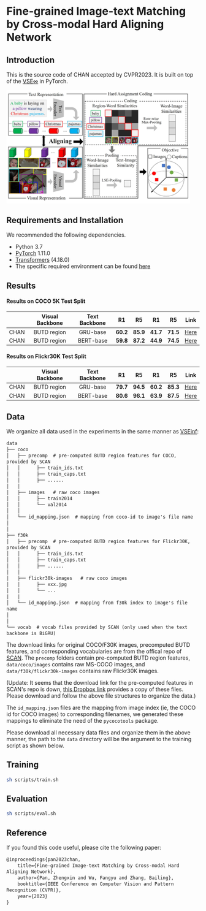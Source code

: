 # Fine-grained Image-text Matching by Cross-modal Hard Aligning Network

## Introduction
This is the source code of CHAN accepted by CVPR2023. It is built on top of the [VSE$\infty$](https://github.com/woodfrog/vse_infty) in PyTorch. 

<img src="docs/img/framework.png" width="95%">

## Requirements and Installation
We recommended the following dependencies.

* Python 3.7
* [PyTorch](http://pytorch.org/) 1.11.0
* [Transformers](https://github.com/huggingface/transformers) (4.18.0)
* The specific required environment can be found [here](requirements.txt)

## Results
#### Results on COCO 5K Test Split

| |Visual Backbone|Text Backbone|R1|R5|R1|R5|Link|
|---|:---:|:---:|---|---|---|---|---|
|CHAN | BUTD region |GRU-base|**60.2**|**85.9**|**41.7**|**71.5**|[Here]()|
|CHAN | BUTD region |BERT-base|**59.8**|**87.2**|**44.9**|**74.5**|[Here]()|

#### Results on Flickr30K Test Split

| |Visual Backbone|Text Backbone|R1|R5|R1|R5|Link|
|---|:---:|:---:|---|---|---|---|---|
|CHAN | BUTD region |GRU-base|**79.7**|**94.5**|**60.2**|**85.3**|[Here]()|
|CHAN | BUTD region |BERT-base|**80.6**|**96.1**|**63.9**|**87.5**|[Here]()|

## Data
We organize all data used in the experiments in the same manner as [VSEinf](https://github.com/woodfrog/vse_infty):

```
data
├── coco
│   ├── precomp  # pre-computed BUTD region features for COCO, provided by SCAN
│   │      ├── train_ids.txt
│   │      ├── train_caps.txt
│   │      ├── ......
│   │
│   ├── images   # raw coco images
│   │      ├── train2014
│   │      └── val2014
│   │
│   └── id_mapping.json  # mapping from coco-id to image's file name
│   
│
├── f30k
│   ├── precomp  # pre-computed BUTD region features for Flickr30K, provided by SCAN
│   │      ├── train_ids.txt
│   │      ├── train_caps.txt
│   │      ├── ......
│   │
│   ├── flickr30k-images   # raw coco images
│   │      ├── xxx.jpg
│   │      └── ...
|   |
│   └── id_mapping.json  # mapping from f30k index to image's file name
│   
│
└── vocab  # vocab files provided by SCAN (only used when the text backbone is BiGRU)
```

The download links for original COCO/F30K images, precomputed BUTD features, and corresponding vocabularies are from the offical repo of [SCAN](https://github.com/kuanghuei/SCAN#download-data). The ```precomp``` folders contain pre-computed BUTD region features, ```data/coco/images``` contains raw MS-COCO images, and ```data/f30k/flickr30k-images``` contains raw Flickr30K images. 

(Update: It seems that the download link for the pre-computed features in SCAN's repo is down, [this Dropbox link](https://www.dropbox.com/sh/qp3fw9hqegpm914/AAC3D3kqkh5i4cgZOfVmlWCDa?dl=0) provides a copy of these files. Please download and follow the above file structures to organize the data.)

The ```id_mapping.json``` files are the mapping from image index (ie, the COCO id for COCO images) to corresponding filenames, we generated these mappings to eliminate the need of the ```pycocotools``` package. 

Please download all necessary data files and organize them in the above manner, the path to the ```data``` directory will be the argument to the training script as shown below.

## Training

```bash
sh scripts/train.sh
```

## Evaluation

```bash
sh scripts/eval.sh
```

## Reference

If you found this code useful, please cite the following paper:
```
@inproceedings{pan2023chan,
    title={Fine-grained Image-text Matching by Cross-modal Hard Aligning Network},
    author={Pan, Zhengxin and Wu, Fangyu and Zhang, Bailing},
    booktitle={IEEE Conference on Computer Vision and Pattern Recognition (CVPR)},
    year={2023}
} 
```

